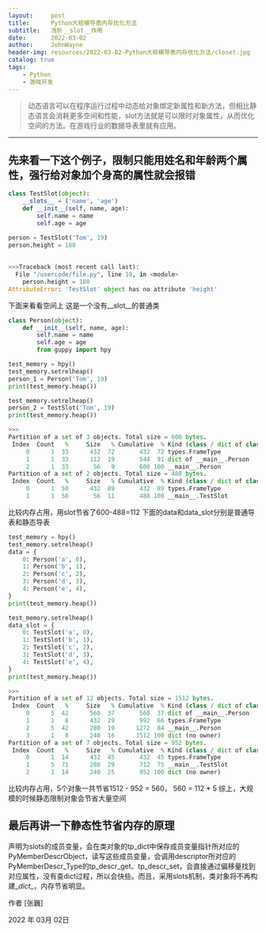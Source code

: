 ```yaml
---
layout:     post
title:      Python大规模导表内存优化方法
subtitle:   浅析__slot__作用
date:       2022-03-02
author:     JohnWayne
header-img: resources/2022-03-02-Python大规模导表内存优化方法/closet.jpg
catalog: true
tags:
    - Python
    - 游戏开发
---
```


>动态语言可以在程序运行过程中动态给对象绑定新属性和新方法，但相比静态语言会消耗更多空间和性能，slot方法就是可以限时对象属性，从而优化空间的方法。在游戏行业的数据导表里就有应用。

------


## 先来看一下这个例子，限制只能用姓名和年龄两个属性，强行给对象加个身高的属性就会报错
```python
class TestSlot(object):
    __slots__ = ('name', 'age')
    def __init__(self, name, age):
        self.name = name
        self.age = age

person = TestSlot('Tom', 19)
person.height = 180
    
    
>>>Traceback (most recent call last):
  File "/usercode/file.py", line 10, in <module>
    person.height = 180
AttributeError: 'TestSlot' object has no attribute 'height'
```
下面来看看空间上
这是一个没有\__slot__的普通类
```python
class Person(object):
    def __init__(self, name, age):
        self.name = name
        self.age = age
        from guppy import hpy

test_memory = hpy()
test_memory.setrelheap()
person_1 = Person('Tom', 19)
print(test_memory.heap())

test_memory.setrelheap()
person_2 = TestSlot('Tom', 19)
print(test_memory.heap())

>>>
Partition of a set of 3 objects. Total size = 600 bytes.
 Index  Count   %     Size   % Cumulative  % Kind (class / dict of class)
     0      1  33      432  72       432  72 types.FrameType
     1      1  33      112  19       544  91 dict of __main__.Person
     2      1  33       56   9       600 100 __main__.Person
Partition of a set of 2 objects. Total size = 488 bytes.
 Index  Count   %     Size   % Cumulative  % Kind (class / dict of class)
     0      1  50      432  89       432  89 types.FrameType
     1      1  50       56  11       488 100 __main__.TestSlot
```
比较内存占用，用slot节省了600-488=112
下面的data和data_slot分别是普通导表和静态导表
```python
test_memory = hpy()
test_memory.setrelheap()
data = {
	0: Person('a', 0),
	1: Person('b', 1),
	2: Person('c', 2),
	3: Person('d', 3),
	4: Person('e', 4),
}
print(test_memory.heap())

test_memory.setrelheap()
data_slot = {
	0: TestSlot('a', 0),
	1: TestSlot('b', 1),
	2: TestSlot('c', 2),
	3: TestSlot('d', 3),
	4: TestSlot('e', 4),
}
print(test_memory.heap())

>>>
Partition of a set of 12 objects. Total size = 1512 bytes.
 Index  Count   %     Size   % Cumulative  % Kind (class / dict of class)
     0      5  42      560  37       560  37 dict of __main__.Person
     1      1   8      432  29       992  66 types.FrameType
     2      5  42      280  19      1272  84 __main__.Person
     3      1   8      240  16      1512 100 dict (no owner)
Partition of a set of 7 objects. Total size = 952 bytes.
 Index  Count   %     Size   % Cumulative  % Kind (class / dict of class)
     0      1  14      432  45       432  45 types.FrameType
     1      5  71      280  29       712  75 __main__.TestSlot
     2      1  14      240  25       952 100 dict (no owner)
```
比较内存占用，5个对象一共节省1512 - 952 = 560， 560 = 112 * 5
综上，大规模的时候静态限制对象会节省大量空间

## 最后再讲一下静态性节省内存的原理

声明为slots的成员变量，会在类对象的tp_dict中保存成员变量指针所对应的PyMemberDescrObject，读写这些成员变量，会调用descriptor所对应的PyMemberDescr_Type的tp_descr_get、tp_descr_set，会直接通过偏移量找到对应属性，没有查dict过程，所以会快些。而且，采用slots机制，类对象将不再构建\__dict__，内存节省明显。

作者 [张巍]

2022 年 03月 02日    


